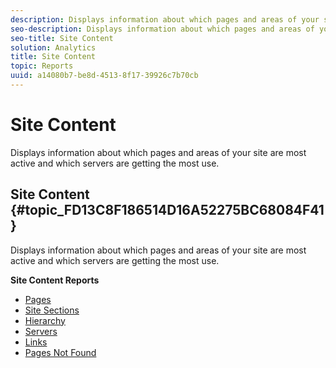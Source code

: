 ```yaml
---
description: Displays information about which pages and areas of your site are most active and which servers are getting the most use.
seo-description: Displays information about which pages and areas of your site are most active and which servers are getting the most use.
seo-title: Site Content
solution: Analytics
title: Site Content
topic: Reports
uuid: a14080b7-be8d-4513-8f17-39926c7b70cb
---
```


# Site Content

Displays information about which pages and areas of your site are most active and which servers are getting the most use.

## Site Content {#topic_FD13C8F186514D16A52275BC68084F41}

Displays information about which pages and areas of your site are most active and which servers are getting the most use.

**Site Content Reports**

* [Pages](/help/components/c-variables/dimensionslist/reports-pages.md) 
* [Site Sections](/help/components/c-variables/dimensionslist/reports-site-sections.md) 
* [Hierarchy](/help/components/c-variables/dimensionslist/reports-hierarchy.md) 
* [Servers](/help/components/c-variables/dimensionslist/reports-servers.md) 
* [Links](/help/components/c-variables/dimensionslist/reports-links.md) 
* [Pages Not Found](/help/components/c-variables/dimensionslist/reports-pages-not-found.md)

